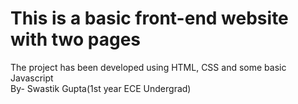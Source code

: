 # This is a basic front-end website with two pages
The project has been developed using HTML, CSS and some basic Javascript
<br>
By- Swastik Gupta(1st year ECE Undergrad)
